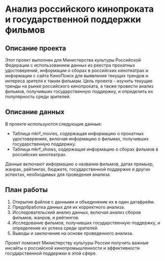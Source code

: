 # Анализ российского кинопроката и государственной поддержки фильмов

## Описание проекта
Этот проект выполнен для Министерства культуры Российской Федерации с использованием данных из реестра прокатных удостоверений, информации о сборах в российских кинотеатрах и информации с сайта КиноПоиск для выявления текущих трендов и интереса зрителя к таким фильмам. Цель проекта - изучить текущие тренды на рынке российского кинопроката, а также провести анализ фильмов, получивших государственную поддержку, и определить их популярность среди зрителей.

## Описание данных
В проекте используются следующие данные:
- Таблица mkrf_movies, содержащая информацию о прокатных удостоверениях, включая информацию о фильмах, получивших государственную поддержку.
- Таблица mkrf_shows, содержащая информацию о сборах фильмов в российских кинотеатрах.

Данные включают информацию о названии фильмов, датах премьер, жанрах, рейтингах, бюджете, государственной поддержке и других аспектах, необходимых для проведения анализа.

## План работы
1. Открытие файлов с данными и объединение их в один датафрейм.
2. Предобработка данных для их корректного анализа.
3. Исследовательский анализ данных, включая анализ сборов фильмов, жанров, и рейтингов.
4. Исследование фильмов, получивших государственную поддержку, и определение их успеха среди зрителей.
5. Выводы и заключение на основе проведенного анализа.

Проект поможет Министерству культуры России получить важные инсайты о российской кинопромышленности и эффективности государственной поддержки в этой сфере.